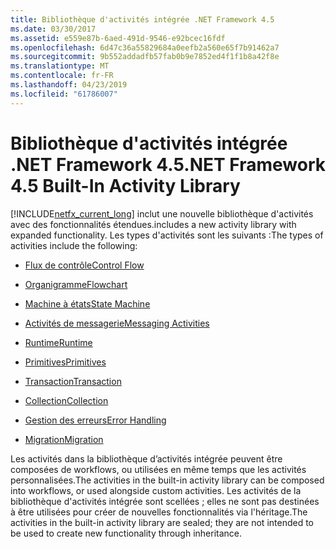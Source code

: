 ```yaml
---
title: Bibliothèque d'activités intégrée .NET Framework 4.5
ms.date: 03/30/2017
ms.assetid: e559e87b-6aed-491d-9546-e92bcec16fdf
ms.openlocfilehash: 6d47c36a55829684a0eefb2a560e65f7b91462a7
ms.sourcegitcommit: 9b552addadfb57fab0b9e7852ed4f1f1b8a42f8e
ms.translationtype: MT
ms.contentlocale: fr-FR
ms.lasthandoff: 04/23/2019
ms.locfileid: "61786007"
---
```

# <a name="net-framework-45-built-in-activity-library"></a><span data-ttu-id="8e991-102">Bibliothèque d'activités intégrée .NET Framework 4.5</span><span class="sxs-lookup"><span data-stu-id="8e991-102">.NET Framework 4.5 Built-In Activity Library</span></span>

[!INCLUDE[netfx_current_long](../../../includes/netfx-current-long-md.md)] <span data-ttu-id="8e991-103">inclut une nouvelle bibliothèque d'activités avec des fonctionnalités étendues.</span><span class="sxs-lookup"><span data-stu-id="8e991-103">includes a new activity library with expanded functionality.</span></span> <span data-ttu-id="8e991-104">Les types d'activités sont les suivants :</span><span class="sxs-lookup"><span data-stu-id="8e991-104">The types of activities include the following:</span></span>

- [<span data-ttu-id="8e991-105">Flux de contrôle</span><span class="sxs-lookup"><span data-stu-id="8e991-105">Control Flow</span></span>](control-flow-activities-in-wf.md)

- [<span data-ttu-id="8e991-106">Organigramme</span><span class="sxs-lookup"><span data-stu-id="8e991-106">Flowchart</span></span>](flowchart-activities-in-wf.md)

- [<span data-ttu-id="8e991-107">Machine à états</span><span class="sxs-lookup"><span data-stu-id="8e991-107">State Machine</span></span>](state-machine-activities-in-wf.md)

- [<span data-ttu-id="8e991-108">Activités de messagerie</span><span class="sxs-lookup"><span data-stu-id="8e991-108">Messaging Activities</span></span>](../wcf/feature-details/messaging-activities.md)

- [<span data-ttu-id="8e991-109">Runtime</span><span class="sxs-lookup"><span data-stu-id="8e991-109">Runtime</span></span>](runtime-activities-in-wf.md)

- [<span data-ttu-id="8e991-110">Primitives</span><span class="sxs-lookup"><span data-stu-id="8e991-110">Primitives</span></span>](primitives-activities-in-wf.md)

- [<span data-ttu-id="8e991-111">Transaction</span><span class="sxs-lookup"><span data-stu-id="8e991-111">Transaction</span></span>](transaction-activities-in-wf.md)

- [<span data-ttu-id="8e991-112">Collection</span><span class="sxs-lookup"><span data-stu-id="8e991-112">Collection</span></span>](collection-activities-in-wf.md)

- [<span data-ttu-id="8e991-113">Gestion des erreurs</span><span class="sxs-lookup"><span data-stu-id="8e991-113">Error Handling</span></span>](error-handling-activities-in-wf.md)

- [<span data-ttu-id="8e991-114">Migration</span><span class="sxs-lookup"><span data-stu-id="8e991-114">Migration</span></span>](migration-activity-in-wf.md)

<span data-ttu-id="8e991-115">Les activités dans la bibliothèque d’activités intégrée peuvent être composées de workflows, ou utilisées en même temps que les activités personnalisées.</span><span class="sxs-lookup"><span data-stu-id="8e991-115">The activities in the built-in activity library can be composed into workflows, or used alongside custom activities.</span></span> <span data-ttu-id="8e991-116">Les activités de la bibliothèque d'activités intégrée sont scellées ; elles ne sont pas destinées à être utilisées pour créer de nouvelles fonctionnalités via l'héritage.</span><span class="sxs-lookup"><span data-stu-id="8e991-116">The activities in the built-in activity library are sealed; they are not intended to be used to create new functionality through inheritance.</span></span>
